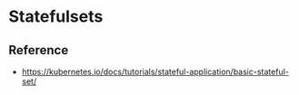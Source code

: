 # Statefulsets 


## Reference 

  * https://kubernetes.io/docs/tutorials/stateful-application/basic-stateful-set/
